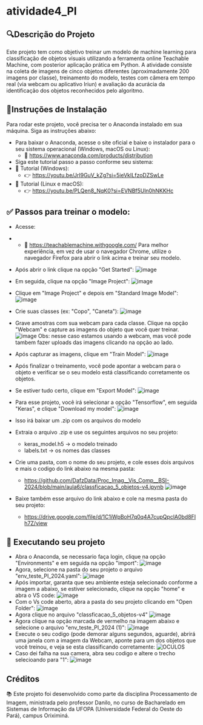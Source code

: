 # atividade4_PI
## 🔍Descrição do Projeto
Este projeto tem como objetivo treinar um modelo de machine learning para classificação de objetos visuais utilizando a ferramenta online Teachable Machine, com posterior aplicação prática em Python. A atividade consiste na coleta de imagens de cinco objetos diferentes (aproximadamente 200 imagens por classe), treinamento do modelo, testes com câmera em tempo real (via webcam ou aplicativo Iriun) e avaliação da acurácia da identificação dos objetos reconhecidos pelo algoritmo.

## 🔧Instruções de Instalação
Para rodar este projeto, você precisa ter o Anaconda instalado em sua máquina. Siga as instruções abaixo:
- Para baixar o Anaconda, acesse o site oficial e baixe o instalador para o seu sistema operacional (Windows, macOS ou Linux):
  - 🔗 https://www.anaconda.com/products/distribution
- Siga este tutorial passo a passo conforme seu sistema:
- 📘 Tutorial (Windows):
  - 👉 https://youtu.be/JrI9GuV_kZg?si=5ieVkILfzoDZSwLe 
- 📘 Tutorial (Linux e macOS):
  - 👉 https://youtu.be/PLQen8_NqK0?si=EVNBf5Uln0hNKKHc
## ✅ Passos para treinar o modelo:
- Acesse:
- - 🔗 https://teachablemachine.withgoogle.com/
Para melhor experiência, em vez de usar o navegador Chrome, utilize o navegador Firefox para abrir o link acima e treinar seu modelo.
- Após abrir o link clique na opção "Get Started":
   ![image](https://github.com/user-attachments/assets/25532752-cc2f-4fe6-bb7e-ecd60bf4a25b)
- Em seguida, clique na opção "Image Project":
  ![image](https://github.com/user-attachments/assets/a10d9ace-df15-4690-8dfa-889de3d21477)
- Clique em "Image Project" e depois em "Standard Image Model":
  ![image](https://github.com/user-attachments/assets/17e38c0e-b504-4a6b-8fee-07cbb34277d6)
- Crie suas classes (ex: "Copo", "Caneta"):
  ![image](https://github.com/user-attachments/assets/0029b692-dbd0-4776-86b6-203cbac336f7)
- Grave amostras com sua webcam para cada classe. Clique na opção "Webcam" e capture as imagens do objeto que você quer treinar.
  ![image](https://github.com/user-attachments/assets/ab61e051-c5c1-4503-9589-2c4289f428ce)
Obs: nesse caso estamos usando a webcam, mas você pode tambem fazer uploads das imagens clicando na opção ao lado.
- Após capturar as imagens, clique em "Train Model":
 ![image](https://github.com/user-attachments/assets/f1c1e252-951a-48af-99cb-284e3e0a3eed)
- Após finalizar o treinamento, você pode apontar a webcam para o objeto e verificar se o seu modelo está classificando corretamente os objetos.
- Se estiver tudo certo, clique em "Export Model":
  ![image](https://github.com/user-attachments/assets/3d62508e-d444-4ef8-9066-de545327f9b9)
  
- Para esse projeto, você irá selecionar a opção "Tensorflow", em seguida "Keras", e clique "Download my model":
  ![image](https://github.com/user-attachments/assets/598ce8fb-830d-4f19-b1ad-80ca3ae5ae72)
  
- Isso irá baixar um .zip com os arquivos do modelo
- Extraia o arquivo .zip e use os seguintes arquivos no seu projeto:
    - keras_model.h5 → o modelo treinado
    - labels.txt → os nomes das classes
- Crie uma pasta, com o nome do seu projeto, e cole esses dois arquivos e mais o codigo do link abaixo na mesma pasta:
    - https://github.com/DafzData/Proc_Imag__Vis_Comp__BSI-2024/blob/main/aula6/classficacao_5_objetos-v4.ipynb
      ![image](https://github.com/user-attachments/assets/d98ea749-f4af-4485-9f72-38deaffcfc01)
      
- Baixe também esse arquivo do link abaixo e cole na mesma pasta do seu projeto:
    - https://drive.google.com/file/d/1C1iWpBoH7q0q4A7cupQpclA0bd8FIh7Z/view 
## 🚀 Executando seu projeto
- Abra o Anaconda, se necessario faça login, clique na opção "Environments" e em seguida na opção "import":
  ![image](https://github.com/user-attachments/assets/debed04d-11f2-4074-ab39-ee376a9d8a6b)
- Agora, selecione na pasta do seu projeto o arquivo "env_teste_PI_2024.yaml":
  ![image](https://github.com/user-attachments/assets/68c8e309-8890-4435-99de-72eaa4ff43f9)
- Após importar, garanta que seu ambiente esteja selecionado conforme a imagem a abaixo, se estiver selecionado, clique na opção "home" e abra o VS code:
  ![image](https://github.com/user-attachments/assets/4034d6b1-d3a6-4efc-818b-79caf88f98f4)
- Com o Vs code aberto, abra a pasta do seu projeto clicando em "Open Folder":
  ![image](https://github.com/user-attachments/assets/ed900226-31cc-40ef-bbed-0085a5d95828)
- Agora clique no arquivo "classficacao_5_objetos-v4"
  ![image](https://github.com/user-attachments/assets/5ad3b011-8aa7-42f8-95fd-314136c2d948)
- Agora clique na opção marcada de vermelho na imagem abaixo e selecione o arquivo "env_teste_PI_2024 (1)":
  ![image](https://github.com/user-attachments/assets/b51ba4ec-d0a4-4c5a-8cde-0ed93c57ad94)
- Execute o seu codigo (pode demorar alguns segundos, aguarde), abrirá uma janela com a imagem da Webcam, aponte para um dos objetos que você treinou, e veja se esta classificando corretamente:
 ![OCULOS](https://github.com/user-attachments/assets/1f2ad473-5cbe-4afd-a7e9-aac334068481)
- Caso dei falha na sua camera, abra seu codigo e altere o trecho selecioando para "1":
  ![image](https://github.com/user-attachments/assets/c4f3fd13-ff9c-46a4-9437-35e932fe6252)


## Créditos
📚 Este projeto foi desenvolvido como parte da disciplina Processamento de Imagem, ministrada pelo professor Danilo, no curso de Bacharelado em Sistemas de Informação da UFOPA (Universidade Federal do Oeste do Pará), campus Oriximiná.


